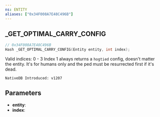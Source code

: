 ```yaml
---
ns: ENTITY
aliases: ["0x34F008A7E48C496B"]
---
```

## _GET_OPTIMAL_CARRY_CONFIG

```c
// 0x34F008A7E48C496B
Hash _GET_OPTIMAL_CARRY_CONFIG(Entity entity, int index);
```

Valid indices: 0 - 3
Index 1 always returns a `hogtied` config, doesn't matter the entity.
It's for humans only and the ped must be resurrected first if it's dead.

```
NativeDB Introduced: v1207
```

## Parameters
* **entity**:
* **index**:
